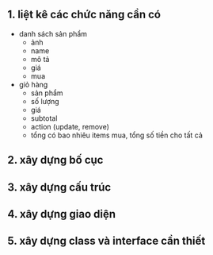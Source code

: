 ## 1. liệt kê các chức năng cần có

- danh sách sản phẩm
  - ảnh
  - name
  - mô tả
  - giá
  - mua
- giỏ hàng
  - sản phẩm
  - số lượng
  - giá
  - subtotal
  - action (update, remove)
  - tổng có bao nhiêu items mua, tổng số tiền cho tất cả

## 2. xây dựng bố cục

## 3. xây dựng cấu trúc

## 4. xây dựng giao diện

## 5. xây dựng class và interface cần thiết
